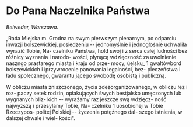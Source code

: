 # Do Pana Naczelnika Państwa

_Belweder, Warszawa._

„Rada Miejska m. Grodna na swym
pierwszym plenarnym, po odparciu inwazji
bolszewickiej, posiedzeniu -- jednomyślnie i
jednogłośnie uchwaliła wyrazić Tobie, Na-
czelniku Państwa, hold swój i z serca całej
ludności bez różnicy wyznania i narodo-
wości, płynącą wdzięczność za uwolnienie
naszngo prastarego miasta i kraju od prze-
mocy, üęlsku_ 1 gwałtówbord bolszewickich
i iprzywrocenle panowania legalności, bez-
pleczeństwa i ładu społecznego, gwarantu
jącego swobodę osobistą i publiczną.

W obliczu miasta zniszczonego, życia
zdezorganizowanego, w obliczu łez i roz-
paczy setek rodzin, opłakujących śwych
bestjalsko umęczonych lub wygnanych bliz-
kich -- wyrażamy raz jeszcze swą wdzięcz-
ność najwyższą i przesylamy Tobie, Na-
czelniku 1 uosobionej w Tobie Rzeczypos-
politej Polskiej -- życzenia potężnego dal-
szego istnienia, w dalszej chwale i wiel-
kości".
